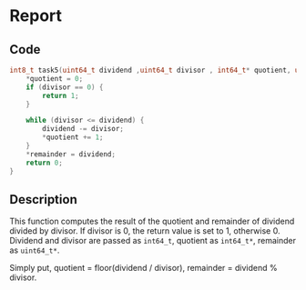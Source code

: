 # Report


## Code

```c
int8_t task5(uint64_t dividend ,uint64_t divisor , int64_t* quotient, uint64_t* remainder){
	*quotient = 0;
	if (divisor == 0) {
		return 1;
	}

	while (divisor <= dividend) {
		dividend -= divisor;
		*quotient += 1;
	}
	*remainder = dividend;
	return 0;
}
```


## Description
This function computes the result of the quotient and remainder of dividend divided by divisor. If divisor is 0, the return value is set to 1, otherwise 0. Dividend and divisor are passed as `int64_t`, quotient as `int64_t*`, remainder as `uint64_t*`.  

Simply put, quotient = floor(dividend / divisor), remainder = dividend % divisor.